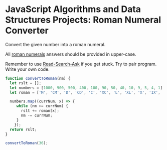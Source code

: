 # JavaScript Algorithms and Data Structures Projects: Roman Numeral Converter

Convert the given number into a roman numeral.

All [roman numerals](http://www.mathsisfun.com/roman-numerals.html) answers should be provided in upper-case.

Remember to use [Read-Search-Ask](http://forum.freecodecamp.org/t/how-to-get-help-when-you-are-stuck/19514) if you get stuck. Try to pair program. Write your own code.

```js
function convertToRoman(nm) {
  let rslt = [];
  let numbers = [1000, 900, 500, 400, 100, 90, 50, 40, 10, 9, 5, 4, 1];
  let roman = ['M', 'CM', 'D', 'CD', 'C', 'XC', 'L', 'XL', 'X', 'IX', 'V', 'IV', 'I'];

  numbers.map((currNum, x) => {
     while (nm >= currNum) {
       rslt += roman[x];
       nm -= currNum;
     }
    });
  return rslt;
}

convertToRoman(36);
```